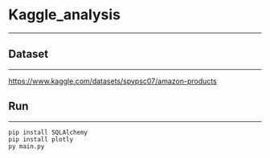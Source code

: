 # Kaggle_analysis

---

## Dataset

---

https://www.kaggle.com/datasets/spypsc07/amazon-products


## Run

---

```
pip install SQLAlchemy
pip install plotly
py main.py
```